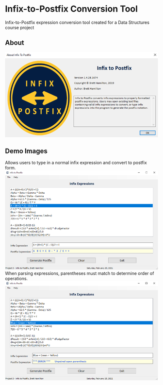 # Infix-to-Postfix Conversion Tool
Infix-to-Postfix expression conversion tool created for a Data Structures course project

## About
![About](images/Infix_About.PNG)

## Demo Images
Allows users to type in a normal infix expression and convert to postfix form.<br />
![Main](images/Infix_Main.PNG)<br />
When parsing expressions, parentheses must match to determine order of operations.<br />
![Error Detection](images/Infix_Error.PNG)
